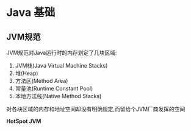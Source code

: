 # Java 基础



## JVM规范

JVM规范对Java运行时的内存划定了几块区域:

1. JVM栈(Java Virtual Machine Stacks)
2. 堆(Heap)
3. 方法区(Method Area)
4. 常量池(Runtime Constant Pool)
5. 本地方法栈(Native Method Stacks)

对各块区域的内存和地址空间却没有明确规定,而留给个JVM厂商发挥的空间

**HotSpot JVM**

